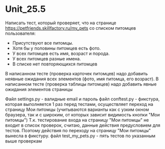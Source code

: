 # Unit_25.5

Написать тест, который проверяет, что на странице https://petfriends.skillfactory.ru/my_pets со списком питомцев пользователя:

- Присутствуют все питомцы.
- Хотя бы у половины питомцев есть фото.
- У всех питомцев есть имя, возраст и порода.
- У всех питомцев разные имена.
- В списке нет повторяющихся питомцев

В написанном тесте (проверка карточек питомцев) надо добавить неявные ожидания всех элементов (фото, имя питомца, его возраст).
В написанном тесте (проверка таблицы питомцев) надо добавить явные ожидания элементов страницы

Файл settings.py - валидные email и пароль
файл conftest.py - фикстура, которая выполняется 1 раз перед тестами, осуществляет переход на страницу Мои питомцы (учитываются варианты как с узким окном браузера, так и с широким, от которых зависит видимость кнопки "Мои питомцы")
Т.к. тестирование входа на страницу "Мои питомцы" не входит в список проверок, считаю, данные действия предусловием для тестов. Поэтому действия по переходу на страницу "Мои питомцы" вынесла в фикстуру.
файл test_my_pets.py - пять тестов по указанным выше проверкам
